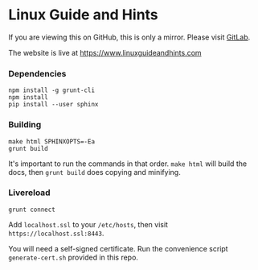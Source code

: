 # Linux Guide and Hints

If you are viewing this on GitHub, this is only a mirror. Please visit [GitLab](https://gitlab.com/remyabel/linux-guide-and-hints).

The website is live at https://www.linuxguideandhints.com

### Dependencies

    npm install -g grunt-cli
    npm install
    pip install --user sphinx

### Building

    make html SPHINXOPTS=-Ea
    grunt build

It's important to run the commands in that order. `make html` will build the docs, then `grunt build` does copying and minifying.

### Livereload

    grunt connect

Add `localhost.ssl` to your `/etc/hosts`, then visit `https://localhost.ssl:8443`. 

You will need a self-signed certificate. Run the convenience script `generate-cert.sh` provided in this repo.
